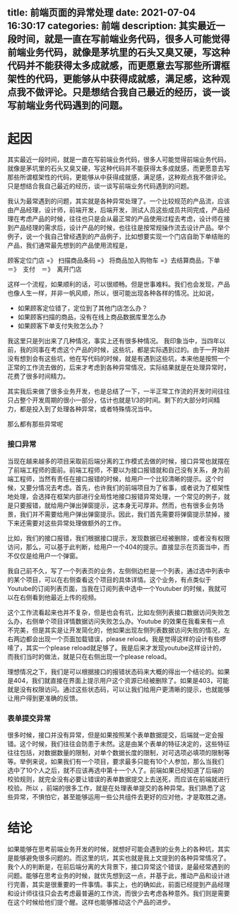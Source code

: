 title: 前端页面的异常处理
date: 2021-07-04 16:30:17
categories: 前端
description: 其实最近一段时间，就是一直在写前端业务代码，很多人可能觉得前端业务代码，就像是茅坑里的石头又臭又硬，写这种代码并不能获得太多成就感，而更愿意去写那些所谓框架性的代码，更能够从中获得成就感，满足感，这种观点我不做评论。只是想结合我自己最近的经历，谈一谈写前端业务代码遇到的问题。
---




# 起因

其实最近一段时间，就是一直在写前端业务代码，很多人可能觉得前端业务代码，就像是茅坑里的石头又臭又硬，写这种代码并不能获得太多成就感，而更愿意去写那些所谓框架性的代码，更能够从中获得成就感，满足感，这种观点我不做评论。只是想结合我自己最近的经历，谈一谈写前端业务代码遇到的问题。

我认为最常遇到的问题，其实就是各种异常处理了。一个比较规范的产品流，应该由产品经理，设计师，前端开发，后端开发，测试人员这些成员共同完成，产品经理在考虑产品的时候，往往也只是会从最正常的产品使用过程去考虑，设计师在接到产品经理的需求后，设计产品的时候，也往往是按常规操作流去设计产品。举个例子，说一个我自己曾经遇到的产品例子，比如想要实现一个门店自助下单结账的产品，我们通常最先想到的产品使用流程是，

顾客定位门店 =》 扫描商品条码 =》 将商品加入购物车 =》去结算商品，下单　＝》　支付　＝》　离开门店

这样一个流程，如果顺利的话，可以很顺畅。但是世事难料。我们也会发现，产品也像人生一样，并非一帆风顺，所以，很可能出现各种各样的情况。比如说，


- 如果顾客定位错了，定位到了其他门店怎么办？
- 如果顾客扫描的商品，没有在线上商品数据库里怎么办
- 如果顾客下单支付失败怎么办？

我这里只是列出来了几种情况，事实上还有很多种情况。 我印象当中，当四年以前，我的同事在考虑这个产品的时候，这些坑，都是实际遇到过的。由于一开始并没有想到会有这些坑，他在写代码的时候，就是有遇到这些坑，本来他是按照一个正常的工作流去做的，后来才考虑到各种异常情况，实际结果就是在处理异常时，花费了很多时间精力。

其实我后来做了很多业务开发，也是总结了一下，一半正常工作流的开发时间往往只占整个开发周期的很小一部分，估计也就是1/3的时间。剩下的大部分时间精力，都是投入到了处理各种异常，或者特殊情况当中。

那么都有那些异常呢

### 接口异常

当现在越来越多的项目采取前后端分离的工作模式去做的时候，接口异常也就摆在了前端工程师的面前。前端工程师，不要以为接口报错就和自己没有关系，身为前端工程师，当然有责任在接口报错的时候，给用户一个比较清晰的提示。这个时候，又要分情况去考虑。首先，也许我们的前端项目为了省事，或者说为了框架性地处理，会选择在框架内部进行全局性地接口报错异常处理，一个常见的例子，就是只要报错，就给用户弹出弹窗提示，这本身无可厚非。然而，也有很多业务场景，我们并不需要给用户弹出弹窗提示。因此，我们首先需要将弹窗提示禁掉，接下来还需要对这些异常处理做额外的工作。

比如，我们的接口报错，我们根据接口提示，发现数据已经被删除，或者没有权限访问，那么，可以基于此判断，给用户一个404的提示。直接显示在页面当中，而不仅仅是给用户一个弹窗。



我自己前不久，写了一个列表页的业务，左侧侧边栏是一个列表，通过选中列表中的某个项目，可以在右侧查看这个项目的具体详情。这个业务，有点类似于Youtube的订阅列表页面，当我在订阅列表中选中一个Youtuber 的时候，我就可以在右侧看到他最近上传的视频。

这个工作流看起来也并不复杂，但是也会有坑，比如左侧列表接口数据访问失败怎么办，右侧单个项目详情数据访问失败怎么办。Youtube 的效果在我看来有一点不完美，但是其实是让开发简化的，他如果出现左侧列表数据访问失败的情况，左右两边都会出现一个页面加载错误，please reload。我是觉得这样的设计有些啰嗦了，其实一个please reload就足够了。我是后来才发现youtube这样设计的，而我们当时的做法，就是只在右侧出现一个please reload。


 理想情况之下，我们是可以根据接口的报错状态码来大概的得出一个结论的。如果是404，我们就直接在界面上提示用户这个资源已经被删除了。如果是403，可能就是没有权限访问。通过这些状态码，可以让我们给用户更清晰的提示，也就能够让用户得到更准确的反馈。


### 表单提交异常


很多时候，接口并没有异常，但是如果按照某个表单数据提交，后端就一定会报错。这个时候，我们往往会防患于未然。这是由某个表单的特征决定的，这些特征往往包括，对数据数量的限制，对单个数据长度的限制，对可选项必填项的限制等等。举例来说，如果我们有一个项目，要求最多只能有10个人参加，那么当我们选中了10个人之后，就不应该再选中第十一个人了。前端如果已经知道了后端的校验规则，就完全没有必要让错误的表单数据提交上去送死，而应该在前端就进行校验。所以 ，前端的很多工作，就是在处理表单提交的各种异常。我们熟悉了这些异常，不惧怕它，甚至能够运用一些公共组件去更好的应对他，才是取胜之道。


# 结论

如果能够在思考前端业务开发的时候，就想好可能会遇到的业务上的各种坑，其实是能够避免很多问题的。而这里的坑，其实也就是我上文提到的各种异常情况了。我个人的判断是，在前后端分离的大背景下，接口异常这个错误，是最经常遇到的问题。能够在思考业务的时候，就优先想到这一点，并基于此，推动产品和设计进行完善，其实是很重要的一件事情。事实上，也的确如此，前面已经提到产品经理和设计师往往只会去考虑最普遍的工作流，而很少去考虑各种意外。我们则是需要在这个时候给他们提个醒。这样也能够推动这个产品的进步。

